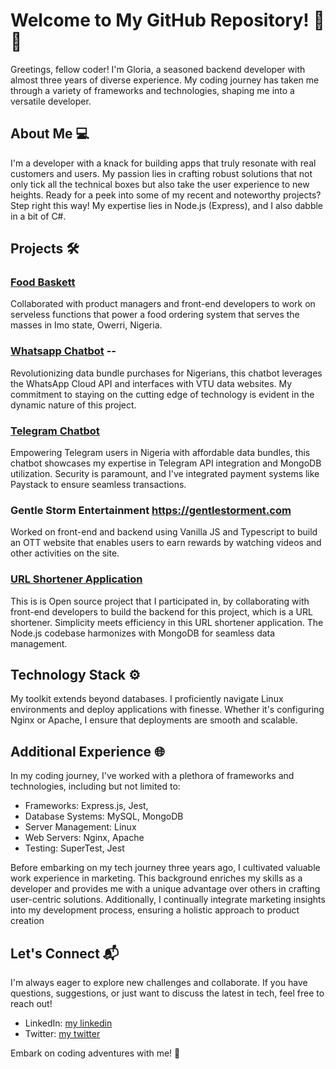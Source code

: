 # Welcome to My GitHub Repository! 👋🚀

Greetings, fellow coder! I'm Gloria, a seasoned backend developer with almost three years of diverse experience. My coding journey has taken me through a variety of frameworks and technologies, shaping me into a versatile developer.

## About Me 💻

I'm a developer with a knack for building apps that truly resonate with real customers and users. My passion lies in crafting robust solutions that not only tick all the technical boxes but also take the user experience to new heights. Ready for a peek into some of my recent and noteworthy projects? Step right this way! My expertise lies in Node.js (Express), and I also dabble in a bit of C#.

## Projects 🛠️

### [Food Baskett](https://foodbaskett.app/)
Collaborated with product managers and front-end developers to work on serveless functions that power a food ordering system that serves the masses in Imo state, Owerri, Nigeria. 

### [Whatsapp Chatbot](https://wa.link/6fs2f2) --

Revolutionizing data bundle purchases for Nigerians, this chatbot leverages the WhatsApp Cloud API and interfaces with VTU data websites. My commitment to staying on the cutting edge of technology is evident in the dynamic nature of this project.

### [Telegram Chatbot](https://t.me/Exp_Buddy_bot)

Empowering Telegram users in Nigeria with affordable data bundles, this chatbot showcases my expertise in Telegram API integration and MongoDB utilization. Security is paramount, and I've integrated payment systems like Paystack to ensure seamless transactions.

### Gentle Storm Entertainment https://gentlestorment.com
Worked on front-end and backend using Vanilla JS and Typescript to build an OTT website that enables users to earn rewards by watching videos and other activities on the site. 

### [URL Shortener Application](https://mylinks-f6107.web.app)
This is is Open source project that I participated in, by collaborating with front-end developers to build the backend for this project, which is a URL shortener. 
Simplicity meets efficiency in this URL shortener application. The Node.js codebase harmonizes with MongoDB for seamless data management. 

## Technology Stack ⚙️

My toolkit extends beyond databases. I proficiently navigate Linux environments and deploy applications with finesse. Whether it's configuring Nginx or Apache, I ensure that deployments are smooth and scalable.

## Additional Experience 🌐

In my coding journey, I've worked with a plethora of frameworks and technologies, including but not limited to:
- Frameworks: Express.js, Jest, 
- Database Systems: MySQL, MongoDB
- Server Management: Linux
- Web Servers: Nginx, Apache
- Testing: SuperTest, Jest

Before embarking on my tech journey three years ago, I cultivated valuable work experience in marketing. This background enriches my skills as a developer and provides me with a unique advantage over others in crafting user-centric solutions. Additionally, I continually integrate marketing insights into my development process, ensuring a holistic approach to product creation

## Let's Connect 📬

I'm always eager to explore new challenges and collaborate. If you have questions, suggestions, or just want to discuss the latest in tech, feel free to reach out!

- LinkedIn: [my linkedin](https://www.linkedin.com/in/gloria-solomon-237285183/)
- Twitter: [my twitter](https://twitter.com/thetechjackie)

Embark on coding adventures with me! 🚀
